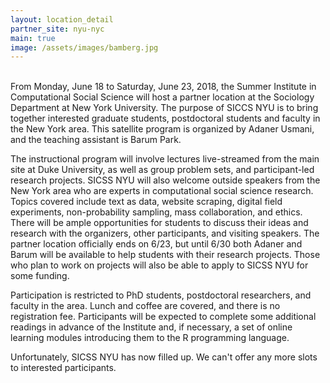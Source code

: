 ```yaml
---
layout: location_detail
partner_site: nyu-nyc
main: true
image: /assets/images/bamberg.jpg
---
```

<br>
From Monday, June 18 to Saturday, June 23, 2018, the Summer Institute in Computational Social Science will host a partner location at the Sociology Department at New York University. The purpose of SICCS NYU is to bring together interested graduate students, postdoctoral students and faculty in the New York area. This satellite program is organized by Adaner Usmani, and the teaching assistant is Barum Park. 

The instructional program will involve lectures live-streamed from the main site at Duke University, as well as group problem sets, and participant-led research projects. SICSS NYU will also welcome outside speakers from the New York area who are experts in computational social science research. Topics covered include text as data, website scraping, digital field experiments, non-probability sampling, mass collaboration, and ethics. There will be ample opportunities for students to discuss their ideas and research with the organizers, other participants, and visiting speakers. The partner location officially ends on 6/23, but until 6/30 both Adaner and Barum will be available to help students with their research projects. Those who plan to work on projects will also be able to apply to SICSS NYU for some funding.  

Participation is restricted to PhD students, postdoctoral researchers, and faculty in the area. Lunch and coffee are covered, and there is no registration fee. Participants will be expected to complete some additional readings in advance of the Institute and, if necessary, a set of online learning modules introducing them to the R programming language. 

Unfortunately, SICSS NYU has now filled up. We can't offer any more slots to interested participants.

